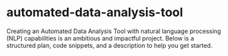 # automated-data-analysis-tool
Creating an Automated Data Analysis Tool with natural language processing (NLP) capabilities is an ambitious and impactful project. Below is a structured plan, code snippets, and a description to help you get started.
